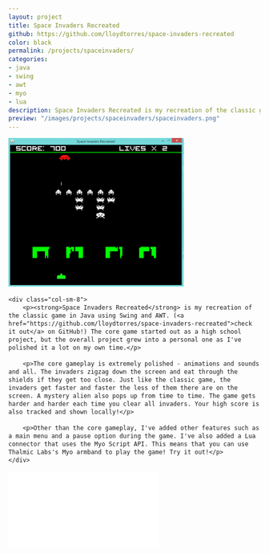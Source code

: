 ```yaml
---
layout: project
title: Space Invaders Recreated
github: https://github.com/lloydtorres/space-invaders-recreated
color: black
permalink: /projects/spaceinvaders/
categories:
- java
- swing
- awt
- myo
- lua
description: Space Invaders Recreated is my recreation of the classic game in Java using Swing and AWT.
preview: "/images/projects/spaceinvaders/spaceinvaders.png"
---
```


<div class="row">
    <div class="col-sm-4 col-center">
        <img src="/images/projects/spaceinvaders/spaceinvaders.png" width="350px" title="Space Invaders Recreated" alt="Space Invaders Recreated"/>
    </div>

    <div class="col-sm-8">
        <p><strong>Space Invaders Recreated</strong> is my recreation of the classic game in Java using Swing and AWT. (<a href="https://github.com/lloydtorres/space-invaders-recreated">check it out</a> on GitHub!) The core game started out as a high school project, but the overall project grew into a personal one as I've polished it a lot on my own time.</p>

        <p>The core gameplay is extremely polished - animations and sounds and all. The invaders zigzag down the screen and eat through the shields if they get too close. Just like the classic game, the invaders get faster and faster the less of them there are on the screen. A mystery alien also pops up from time to time. The game gets harder and harder each time you clear all invaders. Your high score is also tracked and shown locally!</p>

        <p>Other than the core gameplay, I've added other features such as a main menu and a pause option during the game. I've also added a Lua connector that uses the Myo Script API. This means that you can use Thalmic Labs's Myo armband to play the game! Try it out!</p> 
    </div>
</div>

<div class="embed-responsive embed-responsive-16by9 col-center" style="margin-top: 17px;">
    <iframe src="//www.youtube.com/embed/Zl6OlQRLjsk" frameborder="0" allowfullscreen></iframe>
</div>